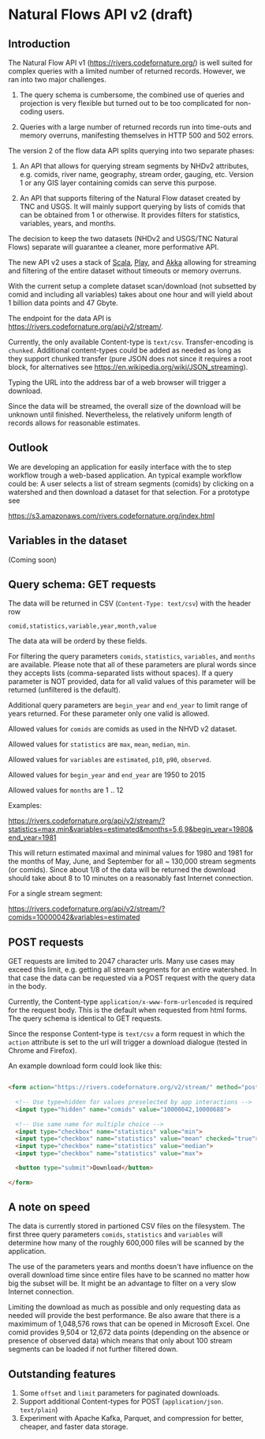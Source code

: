 # Natural Flows API v2 (draft)

## Introduction

The Natural Flow API v1 (https://rivers.codefornature.org/) is well suited
for complex queries with a limited number of returned records. However, we 
ran into two major challenges.

1. The query schema is cumbersome, the combined use of queries and projection
is very flexible but turned out to be too complicated for non-coding users.

2. Queries with a large number of returned records run into time-outs and
memory overruns, manifesting themselves in HTTP 500 and 502 errors.

The version 2 of the flow data API splits querying into two separate phases:

1. An API that allows for querying stream segments by NHDv2 attributes, e.g.
comids, river name, geography, stream order, gauging, etc. Version 1 or any
GIS layer containing comids can serve this purpose.

2. An API that supports filtering of the Natural Flow dataset created by
TNC and USGS. It will mainly support querying by lists of comids
that can be obtained from 1 or otherwise. It provides filters for
statistics, variables, years, and months.

The decision to keep the two datasets (NHDv2 and USGS/TNC Natural Flows)
separate will guarantee a cleaner, more performative API.

The new API v2 uses a stack of [Scala](https://www.scala-lang.org/), 
[Play](https://www.playframework.com/), and [Akka](https://akka.io/) 
allowing for streaming and filtering of the entire dataset without 
timeouts or memory overruns. 

With the current setup a complete dataset scan/download (not subsetted 
by comid and including all variables) takes about one hour and will yield 
about 1 billion data points and 47 Gbyte. 

The endpoint for the data API is 
https://rivers.codefornature.org/api/v2/stream/. 

Currently, the only available Content-type is ```text/csv```. Transfer-encoding 
is ```chunked```. Additional content-types could be added as needed 
as long as they support chunked transfer (pure JSON does not since it requires a 
root block, for alternatives see https://en.wikipedia.org/wiki/JSON_streaming).

Typing the URL into the address bar of a web browser will trigger a download. 

Since the data will be streamed, the overall size of the download will be unknown 
until finished. Nevertheless, the relatively uniform length of records allows for 
reasonable estimates.

## Outlook

We are developing an application for easily interface with the to step 
workflow trough a web-based application. An typical example workflow could be:
A user selects a list of stream segments (comids) by clicking on a watershed and 
then download a dataset for that selection. For a prototype see

https://s3.amazonaws.com/rivers.codefornature.org/index.html

## Variables in the dataset

(Coming soon)

## Query schema: GET requests

The data will be returned in CSV (```Content-Type: text/csv```) with the header row

```
comid,statistics,variable,year,month,value
```

The data ata will be orderd by these fields.

For filtering the query parameters ```comids```, ```statistics```,
```variables```, and ```months``` are available. Please note that all of these
parameters are plural words since they accepts lists (comma-separated lists
without spaces). If a query parameter is NOT provided, data for all valid
values of this parameter will be returned (unfiltered is the default).

Additional query parameters are ```begin_year``` and ```end_year``` to limit
range of years returned. For these parameter only one valid is allowed.

Allowed values for ```comids``` are comids as used in the NHVD v2 dataset.

Allowed values for ```statistics``` are ```max```, ```mean```,
```median```, ```min```.

Allowed values for ```variables``` are ```estimated```, ```p10```,
```p90```, ```observed```.

Allowed values for ```begin_year``` and ```end_year``` are 1950 to 2015

Allowed values for ```months``` are 1 .. 12

Examples:

https://rivers.codefornature.org/api/v2/stream/?statistics=max,min&variables=estimated&months=5,6,9&begin_year=1980&end_year=1981

This will return estimated maximal and minimal values for 1980 and 1981 for
the months of May, June, and September for all ~ 130,000 stream segments
(or comids). Since about 1/8 of the data will be returned the download
should take about 8 to 10 minutes on a reasonably fast Internet connection.

For a single stream segment:

https://rivers.codefornature.org/api/v2/stream/?comids=10000042&variables=estimated

## POST requests

GET requests are limited to 2047 character urls. Many use cases may 
exceed this limit, e.g. getting all stream segments for an entire watershed.
In that case the data can be requested via a POST request with the query 
data in the body. 

Currently, the Content-type ```application/x-www-form-urlencoded``` is required
for the request body. This is the default when requested from html forms. The 
query schema is identical to GET requests.

Since the response Content-type is ```text/csv``` a form request in which the 
```action``` attribute is set to the url will trigger a download dialogue 
(tested in Chrome and Firefox). 

An example download form could look like this:

```html

<form action="https://rivers.codefornature.org/v2/stream/" method="post">
  
  <!-- Use type=hidden for values preselected by app interactions --> 
  <input type="hidden" name="comids" value="10000042,10000688">
  
  <!-- Use same name for multiple choice -->
  <input type="checkbox" name="statistics" value="min">
  <input type="checkbox" name="statistics" value="mean" checked="true">
  <input type="checkbox" name="statistics" value="median">
  <input type="checkbox" name="statistics" value="max">

  <button type="submit">Download</button>
  
</form>

```

## A note on speed

The data is currently stored in partioned CSV files on the filesystem.
The first three query parameters ```comids```, ```statistics``` and
```variables``` will determine how many of the roughly 600,000 files
will be scanned by the application. 

The use of the parameters years and months doesn't have influence on
the overall download time since entire files have to be scanned
no matter how big the subset will be. It might be an advantage to
filter on a very slow Internet connection.

Limiting the download as much as possible and only requesting data
as needed will provide the best performance. Be also aware that there
is a maximimum of 1,048,576 rows that can be opened in Microsoft Excel.
One comid provides 9,504 or 12,672 data points (depending on
the absence or presence of observed data) which means that only about
100 stream segments can be loaded if not further filtered down.

## Outstanding features ##

1. Some ```offset``` and ```limit``` parameters for paginated downloads.
2. Support additional Content-types for POST (```application/json```. ```text/plain```)
3. Experiment with Apache Kafka, Parquet, and compression for better, cheaper,
and faster data storage. 
